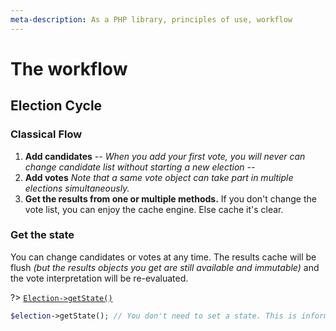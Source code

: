 ```yaml
---
meta-description: As a PHP library, principles of use, workflow
---
```

# The workflow

## Election Cycle

### Classical Flow
1. **Add candidates**
_-- When you add your first vote, you will never can change candidate list without starting a new election --_
1. **Add votes** _Note that a same vote object can take part in multiple elections simultaneously._
1. **Get the results from one or multiple methods.** If you don't change the vote list, you can enjoy the cache engine. Else cache it's clear.

### Get the state
You can change candidates or votes at any time. The results cache will be flush _(but the results objects you get are still available and immutable)_ and the vote interpretation will be re-evaluated.

?> [`Election->getState()`](/Docs/ApiReferences/Election%20Class/public%20Election--getState)
```php
$election->getState(); // You don't need to set a state. This is informational.
```
